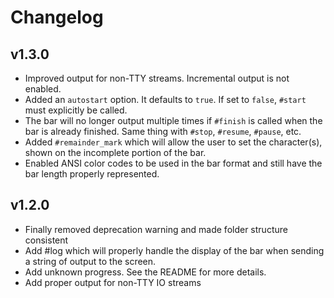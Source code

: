 Changelog
================================================================================

v1.3.0
--------------------------------------------------------------------------------
* Improved output for non-TTY streams. Incremental output is not enabled.
* Added an `autostart` option.  It defaults to `true`.  If set to `false`,
  `#start` must explicitly be called.
* The bar will no longer output multiple times if `#finish` is called when the
  bar is already finished.  Same thing with `#stop`, `#resume`, `#pause`, etc.
* Added `#remainder_mark` which will allow the user to set the character(s),
  shown on the incomplete portion of the bar.
* Enabled ANSI color codes to be used in the bar format and still have the bar
  length properly represented.

v1.2.0
--------------------------------------------------------------------------------
* Finally removed deprecation warning and made folder structure consistent
* Add #log which will properly handle the display of the bar when sending
  a string of output to the screen.
* Add unknown progress. See the README for more details.
* Add proper output for non-TTY IO streams
